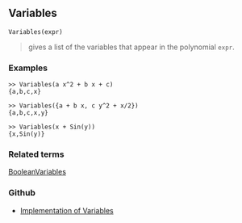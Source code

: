 ## Variables

```
Variables(expr)
```

> gives a list of the variables that appear in the polynomial `expr`.

### Examples

```
>> Variables(a x^2 + b x + c)
{a,b,c,x}

>> Variables({a + b x, c y^2 + x/2})
{a,b,c,x,y}

>> Variables(x + Sin(y))
{x,Sin(y)}
```

### Related terms 
[BooleanVariables](BooleanVariables.md)

### Github

* [Implementation of Variables](https://github.com/axkr/symja_android_library/blob/master/symja_android_library/matheclipse-core/src/main/java/org/matheclipse/core/builtin/Algebra.java#L4610) 
